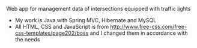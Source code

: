 Web app for management data of intersections equipped with traffic lights

   - My work is Java with Spring MVC, Hibernate and MySQL
   - All HTML, CSS and JavaScript is from http://www.free-css.com/free-css-templates/page202/boss and I changed them in accordance with the needs
